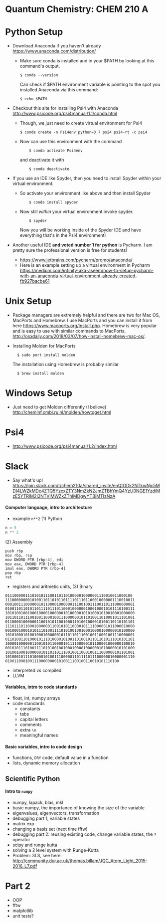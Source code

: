 Quantum Chemistry: CHEM 210 A
=========

# Python Setup
* Download Anaconda if you haven't already https://www.anaconda.com/distribution/
  * Make sure conda is installed and in your \$PATH by looking at this command's output.

    ```shell
	$ conda --version 
    ```

    Can check if \$PATH environment variable is pointing to the spot you installed Anaconda via this command:

    ```shell
	$ echo $PATH
    ```

* Checkout this site for installing Psi4 with Anaconda http://www.psicode.org/psi4manual/1.1/conda.html
  * Though, we just need to create virtual environment for Psi4

    ```shell
	$ conda create -n Psi4env python=3.7 psi4 psi4-rt -c psi4
    ```
  - Now can use this environment with the command

    ```shell
        $ conda activate Psi4env
    ```
    and deactivate it with

    ```shell
        $ conda deactivate
    ```
* If you use an IDE like Spyder, then you need to install Spyder within your virtual environment.
  * So activate your environment like above and then install Spyder

    ```shell
        $ conda install spyder
    ```
  * Now still *within* your virtual environment invoke spyder.

    ```shell
        $ spyder
    ```
    Now you will be working inside of the Spyder IDE and have everything that's in the Psi4 environment!
* Another useful IDE **and voted number 1 for python** is Pycharm. I am pretty sure the professional version is free for students!
  * https://www.jetbrains.com/pycharm/promo/anaconda/
  * Here is an example setting up a virtual environment in Pycharm https://medium.com/infinity-aka-aseem/how-to-setup-pycharm-with-an-anaconda-virtual-environment-already-created-fb927bacbe61 

# Unix Setup
* Package managers are extremely helpful and there are two for Mac OS, MacPorts
  and Homebrew.
  I use MacPorts and you can install it from here https://www.macports.org/install.php.
  Homebrew is very popular and is easy to use with similar commands to MacPorts,
  http://osxdaily.com/2018/03/07/how-install-homebrew-mac-os/.
* Installing Molden for MacPorts

    ``````shell
      $ sudo port install molden
    ``````

  The installation using Homebrew is probably similar

    ``````shell
      $ brew install molden
    ``````

# Windows Setup
* Just need to get Molden differently (I believe) http://cheminf.cmbi.ru.nl/molden/howtoget.html

# Psi4
* http://www.psicode.org/psi4manual/1.2/index.html

# Slack
* Say what's up! https://join.slack.com/t/chem210a/shared_invite/enQtODk2NTkwNjc5MDI4LWZkMDc4ZTQ5YzcxZTY3NmZkN2JmZTBhYmQ4YzU0NGE1YzdiMzE5YTRlM2I2NTVlMWZkZThlMDgwYTBiMTIzNzA

#### Computer language, intro to architecture
* example `n**2` (1) Python

```python
n = 5
n ** 2
```
(2) Assembly

```assembly
push rbp
mov rbp, rsp
mov DWORD PTR [rbp-4], edi
mov eax, DWORD PTR [rbp-4]
imul eax, DWORD PTR [rbp-4]
pop rbp
ret
```
* registers and aritmetic units, (3) Binary

```binary
011100000111010101110011011010000010000001110010011000100
1110000000010100110110101101111011101100010000001110010011
0001001110000001011000010000001110010011100110111000000001
0100110110101101111011101100010000001000100010101110100111
1010100100100010000100000010100000101010001010010001000000
1011011011100100110001001110000001011010011010001011101001
0110000100000011001010110010001101001000010100110110101101
1110111011000100000011001010110000101111000001011000010000
0010001000101011101001111010100100100010000100000010100000
1010100010100100010000001011011011100100110001001110000001
0110100110100010111010000101001101001011011010111010101101
1000010000001100101011000010111100000101100001000000100010
0010101110100111101010010010001000010000001010000010101000
1010010001000000101101101110010011000100111000000101101001
1010001011101000010100111000001101111011100000010000001110
010011000100111000000001010011100100110010101110100
```
* interpreted vs compiled
* LLVM

#### Variables, intro to code standards
* float, int, numpy arrays
* code standards
  * constants
  * tabs
  * capital letters
  * comments
  * extra `\n`
  * meaningful names

#### Basic variables, intro to code design
* functions, ```DRY``` code, default value in a function
* lists, dynamic memory allocation

## Scientific Python
#### Intro to `numpy`
* numpy, lapack, blas, mkl
* basic numpy, the importance of knowing the size of the variable
* eigenvalues, eigenvectors, transformation
* debugging part 1, variable states
* matrix exp
* changing a basis set (next time fftw)
* debugging part 2: reusing existing code, change variable states, the `?` operator
* scipy and runge kutta
* solving a 2 level system with Runge-Kutta
* Problem: 3LS, see here: http://community.dur.ac.uk/thomas.billam/JQC_Atom_Light_2015-2016_L7.pdf

# Part 2
* OOP
* fftw
* matplotlib
* unit tests?
